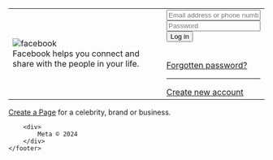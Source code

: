 <!DOCTYPE html>
<html lang="en">
<head>
    <link rel="stylesheet" href="style.css">
    <meta charset="UTF-8">
    <meta name="viewport" content="width=device-width, initial-scale=1.0">
    <title>Facebook – log in or sign up</title>
</head>
<body>
    <table>
        <tbody>
            <tr>
                <td>
                    <div class="mokhlis">
                        <img src="https://logo-marque.com/wp-content/uploads/2020/04/Facebook-Logo.png" alt="facebook">
                        <div>Facebook helps you connect and share with the people in your life.</div>
                    </div>
                </td>
                <td>
                    <div class="parent">
                        <form action="#" method="post">
                            <input type="text" placeholder="Email address or phone number">
                            <br>
                            <input type="password" name="password" id="" placeholder="Password">
                            <br>
                            <button class="submit" type="submit">Log in</button>
                        </form>
                        <br>
                        <a href="#">Forgotten password?</a>
                        <br>
                        <hr>
                        <a href="#" type="button" id="butt">Create new account</a>
                    </div>
                </td>
            </tr>
        </tbody>
    </table>
    <footer>
        <div>
            <a href="#">Create a Page</a> for a celebrity, brand or business.
        </div>
        
        <div>
            Meta © 2024
        </div>
    </footer>
</body>
</html>
